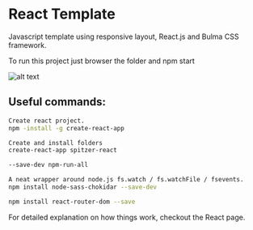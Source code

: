 
# React Template
Javascript template using responsive layout, React.js and Bulma CSS framework.

To run this project just browser the folder and npm start

![alt text](https://docs.google.com/uc?id=0B-mSSpoE3E-SYzVOWk1WQWxmNnc)

## Useful commands:

``` bash
Create react project.
npm -install -g create-react-app

Create and install folders
create-react-app spitzer-react

--save-dev npm-run-all

A neat wrapper around node.js fs.watch / fs.watchFile / fsevents.
npm install node-sass-chokidar --save-dev

npm install react-router-dom --save
```

For detailed explanation on how things work, checkout the React page. 
